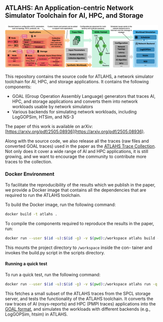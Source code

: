 ## ATLAHS: An Application-centric Network Simulator Toolchain for AI, HPC, and Storage

![Overview](docs/overview.png)

This repository contains the source code for ATLAHS, a network simulator toolchain for AI, HPC, and storage applications. It contains the following components:
- GOAL (Group Operation Assembly Language) generators that traces AI, HPC, and storage applications and converts them into network workloads usable by network simulators
- Various backends for simulating network workloads, including LogGOPSim, HTSim, and NS-3

The paper of this work is available on arXiv: [https://arxiv.org/pdf/2505.08936](https://arxiv.org/pdf/2505.08936).

Along with the source code, we also release all the traces (raw files and converted GOAL traces) used in the paper as the [ATLAHS Trace Collection](http://storage2.spcl.ethz.ch/traces/). Not only does it cover a wide range of AI and HPC applications, it is still growing, and we want to encourage the community to contribute more traces to the collection.

### Docker Environment
To facilitate the reproducibility of the results which we publish in the paper, we provide a Docker image that contains all the dependencies that are required to run the ATLAHS toolchain.

To build the Docker image, run the following command:

```bash
docker build -t atlahs .
```

To compile the components required to reproduce the results in
the paper, run:
```bash
docker run --user $(id -u):$(id -g) -v $(pwd):/workspace atlahs build -r
```
This mounts the project directory to `/workspace` inside the con-
tainer and invokes the build.py script in the scripts directory.


#### Running a quick test
To run a quick test, run the following command:
```bash
docker run --user $(id -u):$(id -g) -v $(pwd):/workspace atlahs run -q
```
This fetches a small subset of the ATLAHS traces from the SPCL storage server,
and tests the functionality of the ATLAHS toolchain. It converts the raw traces of
AI (nsys-reports) and HPC (PMPI traces) applications into the [GOAL format](https://ieeexplore.ieee.org/document/5362477),
and simulates the workloads with different backends (e.g., LogGOPSim, htsim) in ATLAHS.
